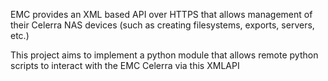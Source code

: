 EMC provides an XML based API over HTTPS that allows management of their Celerra NAS devices (such as creating filesystems, exports, servers, etc.)

This project aims to implement a python module that allows remote python scripts to interact with the EMC Celerra via this XMLAPI